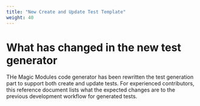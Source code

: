 ```yaml
---
title: "New Create and Update Test Template"
weight: 40
---
```

# What has changed in the new test generator

THe Magic Modules code generator has been rewritten the test generation part to support both create and update tests. For experienced contributors, this reference document lists what the expected changes are to the previous development workflow for generated tests.
